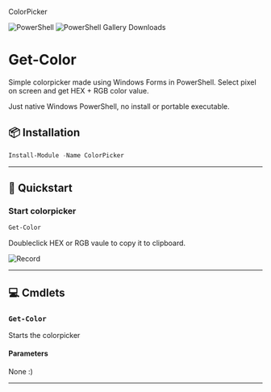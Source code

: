 ColorPicker

![PowerShell](https://img.shields.io/badge/PowerShell-5+-blue)
![PowerShell Gallery Downloads](https://img.shields.io/powershellgallery/dt/ColorPicker)

# Get-Color
Simple colorpicker made using Windows Forms in PowerShell. Select pixel on screen and get HEX + RGB color value.

Just native Windows PowerShell, no install or portable executable.

## 📦 Installation
```powershell
Install-Module -Name ColorPicker
```

---

## 🚀 Quickstart

### Start colorpicker

```powershell
Get-Color
```

Doubleclick HEX or RGB vaule to copy it to clipboard.

![Record](https://github.com/user-attachments/assets/72a359ee-4add-4c3f-b20a-080955dc23ff)



---

## 💻 Cmdlets

### `Get-Color`

Starts the colorpicker

#### Parameters

None :)

---
